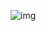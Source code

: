 ![img](https://wsx666-1302523054.cos.ap-nanjing.myqcloud.com/image/2021-04-08/602f37927d9c081db9a6d12c%20.png)





